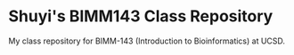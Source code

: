 # Shuyi's BIMM143 Class Repository
My class repository for BIMM-143 (Introduction to Bioinformatics) at UCSD.
